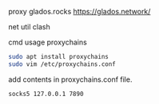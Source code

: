 proxy
glados.rocks
https://glados.network/

net util
clash

cmd usage
proxychains
```bash
sudo apt install proxychains
sudo vim /etc/proxychains.conf
```

add contents in proxychains.conf file.
```
socks5 127.0.0.1 7890
```